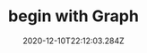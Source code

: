 ---
title: begin with Graph
date: "2020-12-10T22:12:03.284Z"
description: "Lets start with Deep learning"
---